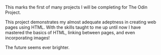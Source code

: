 This marks the first of many projects I will be completing for The Odin Project.

This project demonstrates my almost adequate adeptness in creating web pages using HTML.
With the skills taught to me up until now I have mastered the basics of HTML, linking between pages, and even incorporating images!

The future seems ever brighter.
